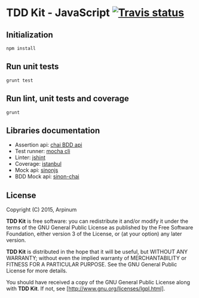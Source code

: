 # TDD Kit - JavaScript [![Travis status]](https://travis-ci.org/arpinum/tdd-kit-javascript)

## Initialization

    npm install

## Run unit tests

    grunt test

## Run lint, unit tests and coverage

    grunt

## Libraries documentation

* Assertion api: [chai BDD api]
* Test runner: [mocha cli]
* Linter: [jshint]
* Coverage: [istanbul]
* Mock api: [sinonjs]
* BDD Mock api: [sinon-chai]

## License

Copyright (C) 2015, Arpinum

**TDD Kit** is free software: you can redistribute it and/or modify it under the terms of the GNU General Public License as published by the Free Software Foundation, either version 3 of the License, or (at your option) any later version.

**TDD Kit** is distributed in the hope that it will be useful, but WITHOUT ANY WARRANTY; without even the implied warranty of MERCHANTABILITY or FITNESS FOR A PARTICULAR PURPOSE.  See the GNU General Public License for more details.

You should have received a copy of the GNU General Public License along with **TDD Kit**.  If not, see [http://www.gnu.org/licenses/lgpl.html].


[http://www.gnu.org/licenses/lgpl.html]: http://www.gnu.org/licenses/lgpl.html
[chai BDD api]: http://chaijs.com/api/bdd
[mocha cli]: http://mochajs.org/#usage
[jshint]: http://jshint.com/docs
[istanbul]: https://github.com/gotwarlost/istanbul
[sinonjs]: http://sinonjs.org/docs
[sinon-chai]: https://github.com/domenic/sinon-chai
[Travis status]: https://travis-ci.org/arpinum/tdd-kit-javascript.png?branch=master
